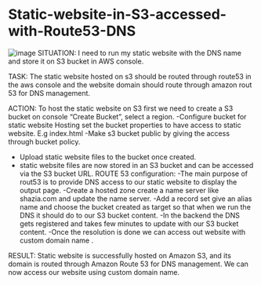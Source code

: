 # Static-website-in-S3-accessed-with-Route53-DNS
![image](https://github.com/shaikshaz/Static-website-in-S3-accessed-with-Route53-DNS/assets/154241222/17429d3b-7084-4b9c-ac79-aba406a25d56)
SITUATION: I need to run my static website with the DNS name and store it on S3 bucket in AWS console.

TASK: The static website hosted on s3 should be routed through route53 in the aws console and the website domain should route through amazon rout 53 for DNS management.

ACTION: 
To host the static website on S3 first we need to create a S3 bucket on console “Create Bucket”, select a region.
-Configure bucket for static website Hosting set the bucket properties to have access to static website. E.g index.html
-Make s3 bucket public by giving the access through bucket policy.
- Upload static website files to the bucket once created.
- static website files are now stored in an S3 bucket and can be accessed via the S3 bucket URL.
ROUTE 53 configuration:
-The main purpose of rout53 is to provide DNS access to our static website to display the output page.
-Create a hosted zone create a name server like shazia.com and update the name server.
-Add a record set give an alias name and choose the bucket created as target so that when we run the DNS it should do to our S3 bucket content.
-In the backend the DNS gets registered and takes few minutes to update with our S3 bucket content.
-Once the resolution is done we can access out website with custom domain name .

RESULT: Static website is successfully hosted on Amazon S3, and its domain is routed through Amazon Route 53 for DNS management. We can now access our website using custom domain name.



